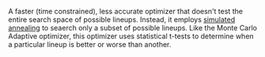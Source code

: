 A faster (time constrained), less accurate optimizer that doesn't test the entire search space of possible lineups. 
Instead, it employs [simulated annealing](https://en.wikipedia.org/wiki/Simulated_annealing) to seaerch only a subset of possible lineups. 
Like the Monte Carlo Adaptive optimizer, this optimizer uses statistical t-tests to determine when a particular lineup is better or worse than another.
